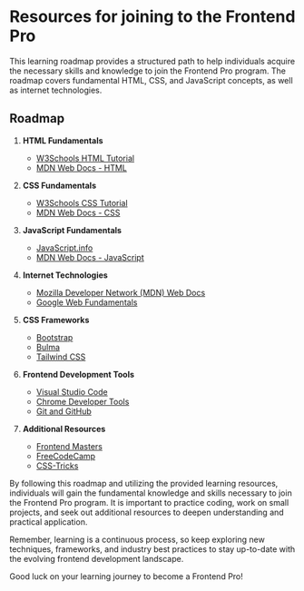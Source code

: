# Resources for joining to the Frontend Pro

This learning roadmap provides a structured path to help individuals acquire the necessary skills and knowledge to join the Frontend Pro program. The roadmap covers fundamental HTML, CSS, and JavaScript concepts, as well as internet technologies.

## Roadmap

1. **HTML Fundamentals**
    - [W3Schools HTML Tutorial](https://www.w3schools.com/html/)
    - [MDN Web Docs - HTML](https://developer.mozilla.org/en-US/docs/Web/HTML)

2. **CSS Fundamentals**
    - [W3Schools CSS Tutorial](https://www.w3schools.com/css/)
    - [MDN Web Docs - CSS](https://developer.mozilla.org/en-US/docs/Web/CSS)

3. **JavaScript Fundamentals**
    - [JavaScript.info](https://javascript.info/)
    - [MDN Web Docs - JavaScript](https://developer.mozilla.org/en-US/docs/Web/JavaScript/Guide)

4. **Internet Technologies**
    - [Mozilla Developer Network (MDN) Web Docs](https://developer.mozilla.org/en-US/docs/Web)
    - [Google Web Fundamentals](https://developers.google.com/web)

5. **CSS Frameworks**
    - [Bootstrap](https://getbootstrap.com/)
    - [Bulma](https://bulma.io/)
    - [Tailwind CSS](https://tailwindcss.com/)

6. **Frontend Development Tools**
    - [Visual Studio Code](https://code.visualstudio.com/)
    - [Chrome Developer Tools](https://developers.google.com/web/tools/chrome-devtools)
    - [Git and GitHub](https://guides.github.com/)

7. **Additional Resources**
    - [Frontend Masters](https://frontendmasters.com/)
    - [FreeCodeCamp](https://www.freecodecamp.org/)
    - [CSS-Tricks](https://css-tricks.com/)

By following this roadmap and utilizing the provided learning resources, individuals will gain the fundamental knowledge and skills necessary to join the Frontend Pro program. It is important to practice coding, work on small projects, and seek out additional resources to deepen understanding and practical application.

Remember, learning is a continuous process, so keep exploring new techniques, frameworks, and industry best practices to stay up-to-date with the evolving frontend development landscape.

Good luck on your learning journey to become a Frontend Pro!

